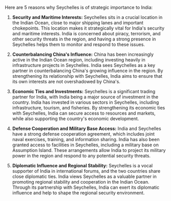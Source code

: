 Here are 5 reasons why Seychelles is of strategic importance to India:

1. **Security and Maritime Interests:** Seychelles sits in a crucial location in the Indian Ocean, close to major shipping lanes and important chokepoints. This location makes it strategically vital for India's security and maritime interests. India is concerned about piracy, terrorism, and other security threats in the region, and having a strong presence in Seychelles helps them to monitor and respond to these issues.

2. **Counterbalancing China's Influence:** China has been increasingly active in the Indian Ocean region, including investing heavily in infrastructure projects in Seychelles. India sees Seychelles as a key partner in counterbalancing China's growing influence in the region. By strengthening its relationship with Seychelles, India aims to ensure that its own interests are not overshadowed by China's.

3. **Economic Ties and Investments:** Seychelles is a significant trading partner for India, with India being a major source of investment in the country. India has invested in various sectors in Seychelles, including infrastructure, tourism, and fisheries. By strengthening its economic ties with Seychelles, India can secure access to resources and markets, while also supporting the country's economic development.

4. **Defense Cooperation and Military Base Access:** India and Seychelles have a strong defense cooperation agreement, which includes joint naval exercises, training, and information sharing. India has also been granted access to facilities in Seychelles, including a military base on Assumption Island. These arrangements allow India to project its military power in the region and respond to any potential security threats.

5. **Diplomatic Influence and Regional Stability:** Seychelles is a vocal supporter of India in international forums, and the two countries share close diplomatic ties. India views Seychelles as a valuable partner in promoting regional stability and cooperation in the Indian Ocean. Through its partnership with Seychelles, India can exert its diplomatic influence and help to shape the regional security environment. 
